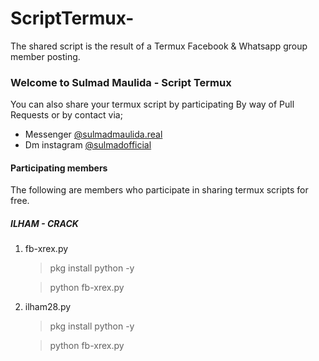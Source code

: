 # ScriptTermux-
The shared script is the result of a Termux Facebook &amp; Whatsapp group member posting. 

### Welcome to Sulmad Maulida - Script Termux
You can also share your termux script by participating 
By way of Pull Requests or by contact via;
 - Messenger [@sulmadmaulida.real](https://facebook.com/sulmadmaulida.real/)
 - Dm instagram [@sulmadofficial](https://instagram.com/sulmadofficial)

#### Participating members
The following are members who participate in sharing termux scripts for free. 

##### ILHAM - CRACK
1. fb-xrex.py
   > pkg install python -y
   
   > python fb-xrex.py

2. ilham28.py
   > pkg install python -y
   
   > python fb-xrex.py

